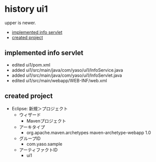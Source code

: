 <!-- omit in toc -->
# history ui1

upper is newer.

- [implemented info servlet](#implemented-info-servlet)
- [created project](#created-project)

## implemented info servlet

- edited ui1/pom.xml
- added ui1/src/main/java/com/yaso/ui1/InfoService.java
- added ui1/src/main/java/com/yaso/ui1/InfoServlet.java
- edited ui1/src/main/webapp/WEB-INF/web.xml

## created project

- Eclipse: 新規＞プロジェクト
  - ウィザード
    - Mavenプロジェクト
  - アーキタイプ
    - org.apache.maven.archetypes maven-archetype-webapp 1.0
  - グループID
    - com.yaso.sample
  - アーティファクトID
    - ui1
